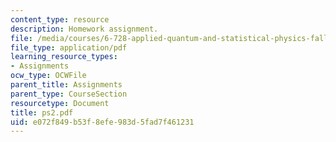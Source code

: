 ```yaml
---
content_type: resource
description: Homework assignment.
file: /media/courses/6-728-applied-quantum-and-statistical-physics-fall-2006/e072f849b53f8efe983d5fad7f461231_ps2.pdf
file_type: application/pdf
learning_resource_types:
- Assignments
ocw_type: OCWFile
parent_title: Assignments
parent_type: CourseSection
resourcetype: Document
title: ps2.pdf
uid: e072f849-b53f-8efe-983d-5fad7f461231
---
```

